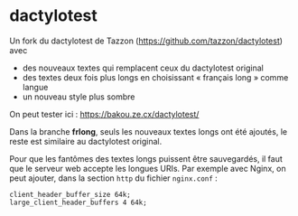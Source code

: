 dactylotest
===========

Un fork du dactylotest de Tazzon (<https://github.com/tazzon/dactylotest>) avec
 * des nouveaux textes qui remplacent ceux du dactylotest original
 * des textes deux fois plus longs en choisissant « français long » comme langue
 * un nouveau style plus sombre

On peut tester ici : <https://bakou.ze.cx/dactylotest/>

Dans la branche **frlong**, seuls les nouveaux textes longs ont été ajoutés, le reste est similaire au dactylotest original.

Pour que les fantômes des textes longs puissent être sauvegardés, il faut que le serveur web accepte les longues URIs. Par exemple avec Nginx, on peut ajouter, dans la section `http` du fichier `nginx.conf` :
```
client_header_buffer_size 64k;
large_client_header_buffers 4 64k;
```



